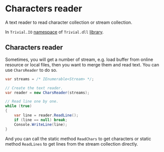 # Characters reader

A text reader to read character collection or stream collection.

In `Trivial.IO` [namespace](./io) of `Trivial.dll` [library](../../).

## Characters reader

Sometimes, you will get a number of stream, e.g. load buffer from online resource or local files, then you want to merge them and read text. You can use `CharsReader` to do so.

```csharp
var streams = /* IEnumerable<Stream> */;

// Create the text reader.
var reader = new CharsReader(streams);

// Read line one by one.
while (true)
{
    var line = reader.ReadLine();
    if (line == null) break;
    Console.WriteLine(line);
}
```

And you can call the static method `ReadChars` to get characters or static method `ReadLines` to get lines from the stream collection directly.

